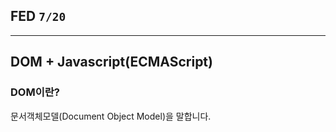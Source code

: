 ## FED `7/20`

---

## DOM + Javascript(ECMAScript)

### DOM이란?

문서객체모델(Document Object Model)을 말합니다.